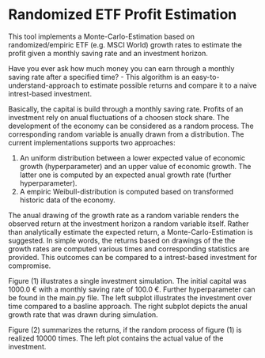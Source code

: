 # Randomized ETF Profit Estimation
This tool implements a Monte-Carlo-Estimation based on randomized/empiric ETF (e.g. MSCI World) growth rates to estimate the profit given a monthly saving rate and an investment horizon.

Have you ever ask how much money you can earn through a monthly saving rate after a specified time? - This algorithm is an easy-to-understand-approach to estimate possible returns and compare it to a naive intrest-based investment.

Basically, the capital is build through a monthly saving rate. Profits of an investment rely on anual fluctuations of a choosen stock share. The development of the economy can be considered as a random process. The corresponding random variable is anually drawn from a distribution. The current implementations supports two approaches:
1) An uniform distribution between a lower expected value of economic growth (hyperparameter) and an upper value of economic growth. The latter one is computed by an expected anual growth rate (further hyperparameter).
2) A empiric Weibull-distribution is computed based on transformed historic data of the economy. 

The anual drawing of the growth rate as a random variable renders the observed return at the investment horizon a random variable itself. Rather than analytically estimate the expected return, a Monte-Carlo-Estimation is suggested. In simple words, the returns based on drawings of the the growth rates are computed various times and corresponding statistics are provided. This outcomes can be compared to a intrest-based investment for compromise.

Figure (1) illustrates a single investment simulation. The initial capital was 1000.0 € with a monthly saving rate of 100.0 €. Further hyperparameter can be found in the main.py  file. The left subplot illustrates the investment over time compared to a basline approach. The right subplot depicts the anual growth rate that was drawn during simulation.

Figure (2) summarizes the returns, if the random process of figure (1) is realized 10000 times. The left plot contains the actual value of the investment.
